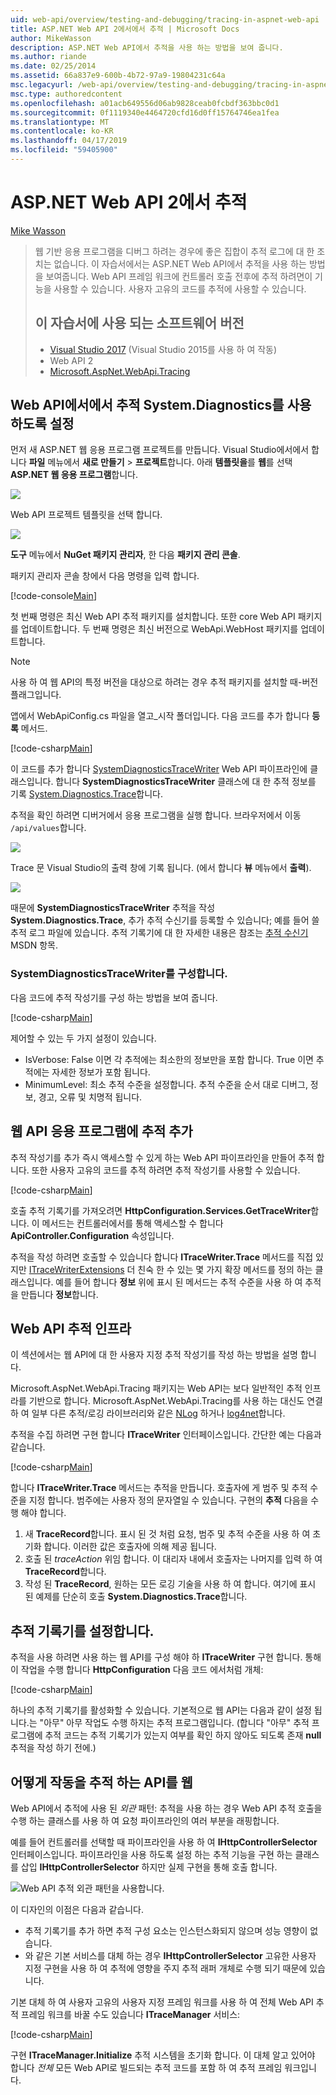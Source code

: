 ```yaml
---
uid: web-api/overview/testing-and-debugging/tracing-in-aspnet-web-api
title: ASP.NET Web API 2에서에서 추적 | Microsoft Docs
author: MikeWasson
description: ASP.NET Web API에서 추적을 사용 하는 방법을 보여 줍니다.
ms.author: riande
ms.date: 02/25/2014
ms.assetid: 66a837e9-600b-4b72-97a9-19804231c64a
msc.legacyurl: /web-api/overview/testing-and-debugging/tracing-in-aspnet-web-api
msc.type: authoredcontent
ms.openlocfilehash: a01acb649556d06ab9828ceab0fcbdf363bbc0d1
ms.sourcegitcommit: 0f1119340e4464720cfd16d0ff15764746ea1fea
ms.translationtype: MT
ms.contentlocale: ko-KR
ms.lasthandoff: 04/17/2019
ms.locfileid: "59405900"
---
```

# <a name="tracing-in-aspnet-web-api-2"></a>ASP.NET Web API 2에서 추적

[Mike Wasson](https://github.com/MikeWasson)

> 웹 기반 응용 프로그램을 디버그 하려는 경우에 좋은 집합이 추적 로그에 대 한 조치는 없습니다. 이 자습서에서는 ASP.NET Web API에서 추적을 사용 하는 방법을 보여줍니다. Web API 프레임 워크에 컨트롤러 호출 전후에 추적 하려면이 기능을 사용할 수 있습니다. 사용자 고유의 코드를 추적에 사용할 수 있습니다.
>
> ## <a name="software-versions-used-in-the-tutorial"></a>이 자습서에 사용 되는 소프트웨어 버전
>
> - [Visual Studio 2017](https://visualstudio.microsoft.com/downloads/?utm_medium=microsoft&utm_source=docs.microsoft.com&utm_campaign=button+cta&utm_content=download+vs2017) (Visual Studio 2015를 사용 하 여 작동)
> - Web API 2
> - [Microsoft.AspNet.WebApi.Tracing](http://www.nuget.org/packages/Microsoft.AspNet.WebApi.Tracing)

## <a name="enable-systemdiagnostics-tracing-in-web-api"></a>Web API에서에서 추적 System.Diagnostics를 사용 하도록 설정

먼저 새 ASP.NET 웹 응용 프로그램 프로젝트를 만듭니다. Visual Studio에서에서 합니다 **파일** 메뉴에서 **새로 만들기** > **프로젝트**합니다. 아래 **템플릿을**를 **웹**를 선택 **ASP.NET 웹 응용 프로그램**합니다.

[![](tracing-in-aspnet-web-api/_static/image2.png)](tracing-in-aspnet-web-api/_static/image1.png)

Web API 프로젝트 템플릿을 선택 합니다.

[![](tracing-in-aspnet-web-api/_static/image4.png)](tracing-in-aspnet-web-api/_static/image3.png)

**도구** 메뉴에서 **NuGet 패키지 관리자**, 한 다음 **패키지 관리 콘솔**.

패키지 관리자 콘솔 창에서 다음 명령을 입력 합니다.

[!code-console[Main](tracing-in-aspnet-web-api/samples/sample1.cmd)]

첫 번째 명령은 최신 Web API 추적 패키지를 설치합니다. 또한 core Web API 패키지를 업데이트합니다. 두 번째 명령은 최신 버전으로 WebApi.WebHost 패키지를 업데이트합니다.

> [!NOTE]
> 사용 하 여 웹 API의 특정 버전을 대상으로 하려는 경우 추적 패키지를 설치할 때-버전 플래그입니다.

앱에서 WebApiConfig.cs 파일을 열고\_시작 폴더입니다. 다음 코드를 추가 합니다 **등록** 메서드.

[!code-csharp[Main](tracing-in-aspnet-web-api/samples/sample2.cs?highlight=6)]

이 코드를 추가 합니다 [SystemDiagnosticsTraceWriter](https://msdn.microsoft.com/library/system.web.http.tracing.systemdiagnosticstracewriter.aspx) Web API 파이프라인에 클래스입니다. 합니다 **SystemDiagnosticsTraceWriter** 클래스에 대 한 추적 정보를 기록 [System.Diagnostics.Trace](https://msdn.microsoft.com/library/system.diagnostics.trace)합니다.

추적을 확인 하려면 디버거에서 응용 프로그램을 실행 합니다. 브라우저에서 이동 `/api/values`합니다.

![](tracing-in-aspnet-web-api/_static/image5.png)

Trace 문 Visual Studio의 출력 창에 기록 됩니다. (에서 합니다 **뷰** 메뉴에서 **출력**).

[![](tracing-in-aspnet-web-api/_static/image7.png)](tracing-in-aspnet-web-api/_static/image6.png)

때문에 **SystemDiagnosticsTraceWriter** 추적을 작성 **System.Diagnostics.Trace**, 추가 추적 수신기를 등록할 수 있습니다; 예를 들어 쓸 추적 로그 파일에 있습니다. 추적 기록기에 대 한 자세한 내용은 참조는 [추적 수신기](https://msdn.microsoft.com/library/4y5y10s7.aspx) MSDN 항목.

### <a name="configuring-systemdiagnosticstracewriter"></a>SystemDiagnosticsTraceWriter를 구성합니다.

다음 코드에 추적 작성기를 구성 하는 방법을 보여 줍니다.

[!code-csharp[Main](tracing-in-aspnet-web-api/samples/sample3.cs)]

제어할 수 있는 두 가지 설정이 있습니다.

- IsVerbose: False 이면 각 추적에는 최소한의 정보만을 포함 합니다. True 이면 추적에는 자세한 정보가 포함 됩니다.
- MinimumLevel: 최소 추적 수준을 설정합니다. 추적 수준을 순서 대로 디버그, 정보, 경고, 오류 및 치명적 됩니다.

## <a name="adding-traces-to-your-web-api-application"></a>웹 API 응용 프로그램에 추적 추가

추적 작성기를 추가 즉시 액세스할 수 있게 하는 Web API 파이프라인을 만들어 추적 합니다. 또한 사용자 고유의 코드를 추적 하려면 추적 작성기를 사용할 수 있습니다.

[!code-csharp[Main](tracing-in-aspnet-web-api/samples/sample4.cs)]

호출 추적 기록기를 가져오려면 **HttpConfiguration.Services.GetTraceWriter**합니다. 이 메서드는 컨트롤러에서를 통해 액세스할 수 합니다 **ApiController.Configuration** 속성입니다.

추적을 작성 하려면 호출할 수 있습니다 합니다 **ITraceWriter.Trace** 메서드를 직접 있지만 [ITraceWriterExtensions](https://msdn.microsoft.com/library/system.web.http.tracing.itracewriterextensions.aspx) 더 친숙 한 수 있는 몇 가지 확장 메서드를 정의 하는 클래스입니다. 예를 들어 합니다 **정보** 위에 표시 된 메서드는 추적 수준을 사용 하 여 추적을 만듭니다 **정보**합니다.

## <a name="web-api-tracing-infrastructure"></a>Web API 추적 인프라

이 섹션에서는 웹 API에 대 한 사용자 지정 추적 작성기를 작성 하는 방법을 설명 합니다.

Microsoft.AspNet.WebApi.Tracing 패키지는 Web API는 보다 일반적인 추적 인프라를 기반으로 합니다. Microsoft.AspNet.WebApi.Tracing를 사용 하는 대신도 연결 하 여 일부 다른 추적/로깅 라이브러리와 같은 [NLog](http://nlog-project.org/) 하거나 [log4net](http://logging.apache.org/log4net/)합니다.

추적을 수집 하려면 구현 합니다 **ITraceWriter** 인터페이스입니다. 간단한 예는 다음과 같습니다.

[!code-csharp[Main](tracing-in-aspnet-web-api/samples/sample5.cs)]

합니다 **ITraceWriter.Trace** 메서드는 추적을 만듭니다. 호출자에 게 범주 및 추적 수준을 지정 합니다. 범주에는 사용자 정의 문자열일 수 있습니다. 구현의 **추적** 다음을 수행 해야 합니다.

1. 새 **TraceRecord**합니다. 표시 된 것 처럼 요청, 범주 및 추적 수준을 사용 하 여 초기화 합니다. 이러한 값은 호출자에 의해 제공 됩니다.
2. 호출 된 *traceAction* 위임 합니다. 이 대리자 내에서 호출자는 나머지를 입력 하 여 **TraceRecord**합니다.
3. 작성 된 **TraceRecord**, 원하는 모든 로깅 기술을 사용 하 여 합니다. 여기에 표시 된 예제를 단순히 호출 **System.Diagnostics.Trace**합니다.

## <a name="setting-the-trace-writer"></a>추적 기록기를 설정합니다.

추적을 사용 하려면 사용 하는 웹 API를 구성 해야 하 **ITraceWriter** 구현 합니다. 통해이 작업을 수행 합니다 **HttpConfiguration** 다음 코드 에서처럼 개체:

[!code-csharp[Main](tracing-in-aspnet-web-api/samples/sample6.cs)]

하나의 추적 기록기를 활성화할 수 있습니다. 기본적으로 웹 API는 다음과 같이 설정 됩니다.는 &quot;아무&quot; 아무 작업도 수행 하지는 추적 프로그램입니다. (합니다 &quot;아무&quot; 추적 프로그램에 추적 코드는 추적 기록기가 있는지 여부를 확인 하지 않아도 되도록 존재 **null** 추적을 작성 하기 전에.)

## <a name="how-web-api-tracing-works"></a>어떻게 작동을 추적 하는 API를 웹

Web API에서 추적에 사용 된 *외관* 패턴: 추적을 사용 하는 경우 Web API 추적 호출을 수행 하는 클래스를 사용 하 여 요청 파이프라인의 여러 부분을 래핑합니다.

예를 들어 컨트롤러를 선택할 때 파이프라인을 사용 하 여 **IHttpControllerSelector** 인터페이스입니다. 파이프라인을 사용 하도록 설정 하는 추적 기능을 구현 하는 클래스를 삽입 **IHttpControllerSelector** 하지만 실제 구현을 통해 호출 합니다.

![Web API 추적 외관 패턴을 사용합니다.](tracing-in-aspnet-web-api/_static/image8.png)

이 디자인의 이점은 다음과 같습니다.

- 추적 기록기를 추가 하면 추적 구성 요소는 인스턴스화되지 않으며 성능 영향이 없습니다.
- 와 같은 기본 서비스를 대체 하는 경우 **IHttpControllerSelector** 고유한 사용자 지정 구현을 사용 하 여 추적에 영향을 주지 추적 래퍼 개체로 수행 되기 때문에 있습니다.

기본 대체 하 여 사용자 고유의 사용자 지정 프레임 워크를 사용 하 여 전체 Web API 추적 프레임 워크를 바꿀 수도 있습니다 **ITraceManager** 서비스:

[!code-csharp[Main](tracing-in-aspnet-web-api/samples/sample7.cs)]

구현 **ITraceManager.Initialize** 추적 시스템을 초기화 합니다. 이 대체 알고 있어야 합니다 *전체* 모든 Web API로 빌드되는 추적 코드를 포함 하 여 추적 프레임 워크입니다.
